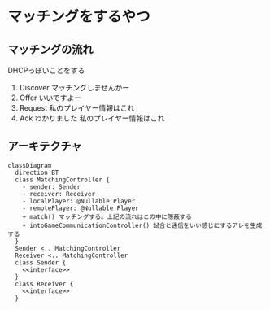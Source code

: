 # マッチングをするやつ

## マッチングの流れ

DHCPっぽいことをする

1. Discover マッチングしませんかー
2. Offer いいですよー
3. Request 私のプレイヤー情報はこれ
4. Ack わかりました 私のプレイヤー情報はこれ


## アーキテクチャ

```mermaid
classDiagram
  direction BT
  class MatchingController {
    - sender: Sender
    - receiver: Receiver
    - localPlayer: @Nullable Player
    - remotePlayer: @Nullable Player
    + match() マッチングする。上記の流れはこの中に隠蔽する
    + intoGameCommunicationController() 試合と通信をいい感じにするアレを生成する
  }
  Sender <.. MatchingController
  Receiver <.. MatchingController
  class Sender {
    <<interface>>
  }
  class Receiver {
    <<interface>>
  }
```
